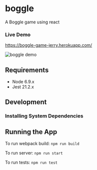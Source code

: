 # boggle
A Boggle game using react

### Live Demo
https://boggle-game-jerry.herokuapp.com/

![boggle demo](./boggleDemo.gif?raw=true "Demo")


## Requirements

- Node 6.9.x
- Jest 21.2.x

## Development

### Installing System Dependencies


## Running the App

To run webpack build: `npm run build`

To run server: `npm run start`

To run tests: `npm run test`
